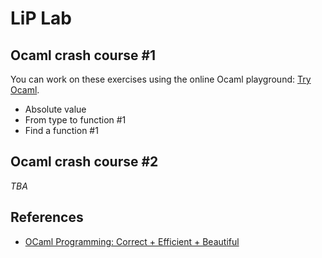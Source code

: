 # LiP Lab

## Ocaml crash course #1

You can work on these exercises using the online Ocaml playground: [Try Ocaml](https://try.ocamlpro.com/).

- Absolute value
- From type to function #1
- Find a function #1

## Ocaml crash course #2

*TBA*

## References

- [OCaml Programming: Correct + Efficient + Beautiful](https://cs3110.github.io/textbook/cover.html)
